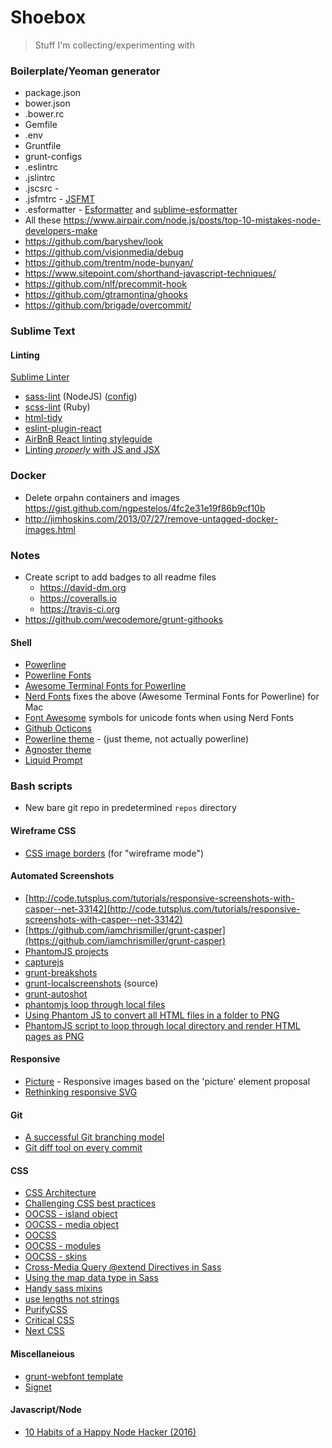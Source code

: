# Shoebox

> Stuff I'm collecting/experimenting with

### Boilerplate/Yeoman generator

- package.json
- bower.json
- .bower.rc
- Gemfile
- .env
- Gruntfile
- grunt-configs
- .eslintrc
- .jslintrc
- .jscsrc -
- .jsfmtrc - [JSFMT](https://github.com/ionutvmi/sublime-jsfmt)
- .esformatter - [Esformatter](https://github.com/millermedeiros/esformatter) and [sublime-esformatter](https://github.com/piuccio/sublime-esformatter)
- All these https://www.airpair.com/node.js/posts/top-10-mistakes-node-developers-make
- https://github.com/baryshev/look
- https://github.com/visionmedia/debug
- https://github.com/trentm/node-bunyan/
- https://www.sitepoint.com/shorthand-javascript-techniques/
- https://github.com/nlf/precommit-hook
- https://github.com/gtramontina/ghooks
- https://github.com/brigade/overcommit/


### Sublime Text
#### Linting
[Sublime Linter](http://sublimelinter.readthedocs.org/en/latest/about.html)
- [sass-lint](https://github.com/sasstools/sass-lint) (NodeJS) ([config](http://sasstools.github.io/make-sass-lint-config/))
- [scss-lint](https://github.com/attenzione/SublimeLinter-scss-lint) (Ruby)
- [html-tidy](https://github.com/SublimeLinter/SublimeLinter-html-tidy)
- [eslint-plugin-react](https://github.com/yannickcr/eslint-plugin-react)
- [AirBnB React linting styleguide](https://github.com/airbnb/javascript/tree/master/react)
- [Linting *properly* with JS and JSX](https://medium.com/@dan_abramov/lint-like-it-s-2015-6987d44c5b48#.jksk2ewsm)

### Docker
- Delete orpahn containers and images https://gist.github.com/ngpestelos/4fc2e31e19f86b9cf10b
- http://jimhoskins.com/2013/07/27/remove-untagged-docker-images.html

### Notes
- Create script to add badges to all readme files
	- https://david-dm.org
	- https://coveralls.io
	- https://travis-ci.org
- https://github.com/wecodemore/grunt-githooks

#### Shell
- [Powerline](https://github.com/powerline/powerline)
- [Powerline Fonts](https://github.com/powerline/fonts)
- [Awesome Terminal Fonts for Powerline](https://github.com/gabrielelana/awesome-terminal-fonts)
- [Nerd Fonts](https://github.com/ryanoasis/nerd-fonts) fixes the above  (Awesome Terminal Fonts for Powerline) for Mac
- [Font Awesome](http://fortawesome.github.io/Font-Awesome/icons/) symbols for unicode fonts when using Nerd Fonts
- [Github Octicons](https://octicons.github.com/)
- [Powerline theme](https://github.com/jeremyFreeAgent/oh-my-zsh-powerline-theme) - (just theme, not actually powerline)
- [Agnoster theme](https://gist.github.com/agnoster/3712874)
- [Liquid Prompt](https://github.com/nojhan/liquidprompt)

### Bash scripts

- New bare git repo in predetermined `repos` directory


#### Wireframe CSS
- [CSS image borders](http://www.sitepoint.com/css3-border-images/) (for "wireframe mode")

#### Automated Screenshots
- [http://code.tutsplus.com/tutorials/responsive-screenshots-with-casper--net-33142](http://code.tutsplus.com/tutorials/responsive-screenshots-with-casper--net-33142)
- [https://github.com/iamchrismiller/grunt-casper](https://github.com/iamchrismiller/grunt-casper)
- [PhantomJS projects](http://phantomjs.org/related-projects.html)
- [capturejs](https://github.com/superbrothers/capturejs)
- [grunt-breakshots](https://github.com/EightMedia/grunt-breakshots)
- [grunt-localscreenshots](https://github.com/danielhusar/grunt-localscreenshots/blob/master/tasks/localscreenshots.js) (source)
- [grunt-autoshot](https://github.com/Ferrari/grunt-autoshot)
- [phantomjs loop through local files](http://stackoverflow.com/questions/19939046/phantomjs-fails-to-open-local-file)
- [Using Phantom JS to convert all HTML files in a folder to PNG](http://stackoverflow.com/questions/7531601/using-phantom-js-to-convert-all-html-files-in-a-folder-to-png)
- [PhantomJS script to loop through local directory and render HTML pages as PNG](https://gist.github.com/crazy4groovy/3160121)


#### Responsive
- [Picture](https://github.com/weblinc/picture) - Responsive images based on the 'picture' element proposal
- [Rethinking responsive SVG](http://www.smashingmagazine.com/2014/03/05/rethinking-responsive-svg/)

#### Git
- [A successful Git branching model](http://nvie.com/posts/a-successful-git-branching-model/)
- [Git diff tool on every commit](http://stackoverflow.com/questions/11673434/git-diff-tool-on-every-commit)

#### CSS
- [CSS Architecture](http://engineering.appfolio.com/2012/11/16/css-architecture/)
- [Challenging CSS best practices](http://www.smashingmagazine.com/2013/10/21/challenging-css-best-practices-atomic-approach/)
- [OOCSS - island object](http://csswizardry.com/2011/10/the-island-object/)
- [OOCSS - media object](http://www.stubbornella.org/content/2010/06/25/the-media-object-saves-hundreds-of-lines-of-code/)
- [OOCSS](https://github.com/stubbornella/oocss/wiki)
- [OOCSS - modules](https://github.com/stubbornella/oocss/wiki/Module)
- [OOCSS - skins](https://github.com/stubbornella/oocss/wiki/Module-Skins)
- [Cross-Media Query @extend Directives in Sass](http://www.sitepoint.com/cross-media-query-extend-sass/)
- [Using the map data type in Sass](http://blustemy.io/using-the-map-data-type-in-sass/)
- [Handy sass mixins](http://web-design-weekly.com/2013/05/12/handy-sass-mixins/)
- [use lengths not strings](http://hugogiraudel.com/2013/09/03/use-lengths-not-strings/)
- [PurifyCSS](https://github.com/purifycss/gulp-purifycss)
- [Critical CSS](https://github.com/addyosmani/critical)
- [Next CSS](http://cssnext.io/)


#### Miscellaneious
- [grunt-webfont template](https://github.com/sapegin/grunt-webfont/blob/master/tasks/templates/bem.css)
- [Signet](https://github.com/HubSpot/signet)

#### Javascript/Node

- [10 Habits of a Happy Node Hacker (2016)](http://blog.heroku.com/archives/2015/11/10/node-habits-2016)
